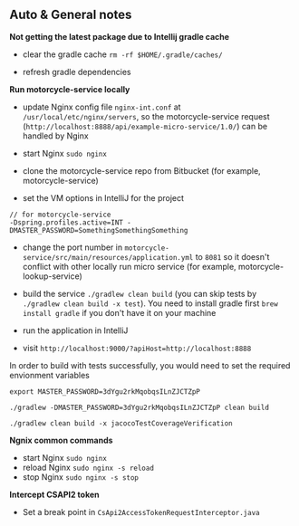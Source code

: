 ## Auto & General notes

__Not getting the latest package due to Intellij gradle cache__

- clear the gradle cache `rm -rf $HOME/.gradle/caches/`

- refresh gradle dependencies

__Run motorcycle-service locally__

- update Nginx config file `nginx-int.conf` at `/usr/local/etc/nginx/servers`, so the motorcycle-service request (`http://localhost:8888/api/example-micro-service/1.0/`) can be handled by Nginx

- start Nginx `sudo nginx`

- clone the motorcycle-service repo from Bitbucket (for example, motorcycle-service)

- set the VM options in IntelliJ for the project

```
// for motorcycle-service
-Dspring.profiles.active=INT -DMASTER_PASSWORD=SomethingSomethingSomething
```

- change the port number in `motorcycle-service/src/main/resources/application.yml` to `8081` so it doesn't conflict with other locally run micro service (for example, motorcycle-lookup-service)

- build the service `./gradlew clean build` (you can skip tests by `./gradlew clean build -x test`). You need to install gradle first `brew install gradle` if you don't have it on your machine

- run the application in IntelliJ

- visit `http://localhost:9000/?apiHost=http://localhost:8888`

In order to build with tests successfully, you would need to set the required envionment variables

```
export MASTER_PASSWORD=3dYgu2rkMqobqsILnZJCTZpP

./gradlew -DMASTER_PASSWORD=3dYgu2rkMqobqsILnZJCTZpP clean build

./gradlew clean build -x jacocoTestCoverageVerification
```

__Ngnix common commands__

- start Nginx `sudo nginx`
- reload Nginx `sudo nginx -s reload`
- stop Nginx `sudo nginx -s stop`

__Intercept CSAPI2 token__

- Set a break point in `CsApi2AccessTokenRequestInterceptor.java`


